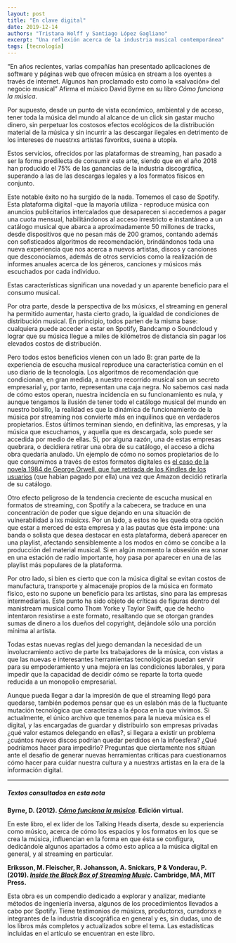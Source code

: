 ```yaml
---
layout: post
title: "En clave digital"
date: 2019-12-14
authors: "Tristana Wolff y Santiago López Gagliano"
excerpt: "Una reflexión acerca de la industria musical contemporánea"
tags: [tecnología]
---
```

“En años recientes, varias compañías han presentado aplicaciones de software y páginas web que ofrecen música en stream a los oyentes a través de internet. Algunos han proclamado esto como la «salvación» del negocio musical” Afirma el músico David Byrne en su libro *Cómo funciona la música*.

Por supuesto, desde un punto de vista económico, ambiental y de acceso, tener toda la música del mundo al alcance de un click sin gastar mucho dinero, sin perpetuar los costosos efectos ecológicos de la distribución material de la música y sin incurrir a las descargar ilegales en detrimento de los intereses de nuestrxs artistas favoritxs, suena a utopía. 

Estos servicios, ofrecidos por las plataformas de streaming, han pasado a ser la forma predilecta de consumir este arte, siendo que en el año 2018 han producido el 75% de las ganancias de la industria discográfica, superando a las de las descargas legales y a los formatos físicos en conjunto. 

Este notable éxito no ha surgido de la nada. Tomemos el caso de Spotify. Esta plataforma digital -que la mayoría utiliza - reproduce música con anuncios publicitarios intercalados que desaparecen si accedemos a pagar una cuota mensual, habilitándonos al acceso irrestricto e instantáneo a un catálogo musical que abarca a aproximadamente 50 millones de tracks, desde dispositivos que no pesan más de 200 gramos, contando además con sofisticados algoritmos de recomendación, brindándonos toda una nueva experiencia que nos acerca a nuevos artistas, discos y canciones que desconocíamos,  además de otros servicios como la realización de informes anuales acerca de los géneros, canciones y músicos más escuchados por cada individuo. 

Estas características significan una novedad y un aparente beneficio para el consumo musical.

Por otra parte, desde la perspectiva de lxs músicxs, el streaming en general ha permitido aumentar, hasta cierto grado, la igualdad de condiciones de distribución musical. En principio, todos parten de la misma base: cualquiera puede acceder a estar en Spotify, Bandcamp o Soundcloud y  lograr que su música llegue a miles de kilómetros de distancia sin pagar los elevados costos de distribución.

Pero todos estos beneficios vienen con un lado B: gran parte de la experiencia de escucha musical reproduce una característica común en el uso diario de la tecnología. Los algoritmos de recomendación que condicionan, en gran medida, a nuestro recorrido musical son un secreto empresarial y, por tanto, representan una caja negra. No sabemos casi nada de cómo estos operan, nuestra incidencia en su funcionamiento es nula, y aunque tengamos la ilusión de tener todo el catálogo musical del mundo en nuestro bolsillo, la realidad es que la dinámica de funcionamiento de la música por streaming nos convierte más en inquilinos que en verdaderos propietarios. Estos últimos terminan siendo, en definitiva, las empresas, y la música que escuchamos, y aquella que es descargada, solo puede ser accedida por medio de ellas. Si, por alguna razón, una de estas empresas quebrara, o decidiera retirar una obra de su catálogo, el acceso a dicha obra quedaría anulado. Un ejemplo de cómo no somos propietarios de lo que consumimos a través de estos formatos digitales es [el caso de la novela 1984 de George Orwell, que fue retirada de los Kindles de los usuarios](https://www.nytimes.com/2009/07/18/technology/companies/18amazon.html) (que habían pagado por ella) una vez que Amazon decidió retirarla de su catálogo. 

Otro efecto peligroso de la tendencia creciente de escucha musical en formatos de streaming, con Spotify a la cabecera, se traduce en una concentración de poder que sigue dejando en una situación de vulnerabilidad a lxs músicxs. Por un lado, a estos no les queda otra opción que estar a merced de esta empresa y a las pautas que ésta impone: una banda o solista que desea destacar en esta plataforma, deberá aparecer en una playlist, afectando sensiblemente a los modos en cómo se concibe a la producción del material musical. Si en algún momento la obsesión era sonar en una estación de radio importante, hoy pasa por aparecer en una de las playlist más populares de la plataforma.

Por otro lado, si bien es cierto que con la música digital se evitan costos de manufactura, transporte y almacenaje propios de la música en formato físico, esto no supone un beneficio para lxs artistas, sino para las empresas intermediarias. Este punto ha sido objeto de críticas de figuras dentro del manistream musical como Thom Yorke y Taylor Swift, que de hecho intentaron resistirse a este formato, resaltando que se otorgan grandes sumas de dinero a los dueños del copyright, dejándole sólo una porción mínima al artista.

Todas estas nuevas reglas del  juego demandan la necesidad de un involucramiento activo de parte lxs trabajadores de la música, con vistas a que las nuevas e interesantes herramientas tecnológicas puedan servir para su empoderamiento y una mejora en las condiciones laborales, y para impedir que la capacidad de decidir cómo se reparte la torta quede reducida a un monopolio empresarial.

Aunque pueda llegar a dar la impresión de que el streaming llegó para quedarse, también podemos pensar que es un eslabón más de la fluctuante mutación tecnológica que caracteriza a la época en la que vivimos. Si actualmente, el único archivo que tenemos para la nueva música es el digital, y las encargadas de guardar y distribuirlo son empresas privadas ¿qué valor estamos delegando en ellas?, si llegara a existir un problema ¿cuántos nuevos discos podrían quedar perdidos en la infoesfera? ¿Qué podríamos hacer para impedirlo? Preguntas que ciertamente nos sitúan ante el desafío de generar nuevas herramientas críticas para cuestionarnos cómo hacer para cuidar nuestra cultura y a nuestrxs artistas en la era de la información digital.

---

##### Textos consultados en esta nota

**Byrne, D. (2012). [*Cómo funciona la música*](https://catrinandante.files.wordpress.com/2016/01/david-byrne-cc3b3mo-funciona-la-mc3basica.pdf). Edición virtual.**

En este libro, el ex líder de los Talking Heads diserta, desde su experiencia como músico, acerca de cómo los espacios y los formatos en los que se crea la música, influencian en la forma en que ésta se configura, dedicándole algunos apartados a cómo esto aplica a la música digital en general, y al streaming en particular.

**Eriksson, M. Fleischer, R. Johansson, A. Snickars, P & Vonderau, P. (2019). [*Inside the Black Box of Streaming Music*](https://mitpress.mit.edu/books/spotify-teardown). Cambridge, MA, MIT Press.**

Esta obra es un compendio dedicado a explorar y analizar, mediante métodos de ingeniería inversa, algunos de los procedimientos llevados a cabo por Spotify. Tiene testimonios de músicxs, productorxs, curadorxs e integrantes de la industria discográfica en general y es, sin dudas, uno de los libros más completos y actualizados sobre el tema. Las estadísticas incluidas en el artículo se encuentran en este libro.
